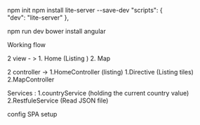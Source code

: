 npm init 
 npm install lite-server --save-dev
  "scripts": {    
    "dev": "lite-server"
  },

   npm run dev
   bower install angular


Working flow 

2 view - > 
    1. Home (Listing )
    2. Map
 
2 controller ->
    1.HomeController (listing)
        1.Directive (Listing tiles)
    2.MapController 

Services :
1.countryService (holding the current country value)
2.RestfuleService (Read JSON file)

config 
SPA setup

